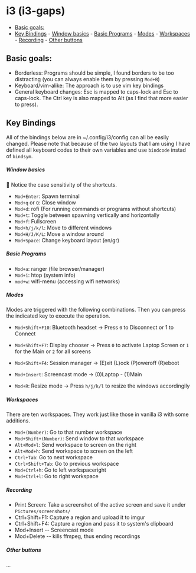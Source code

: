 # i3 (i3-gaps)

<!-- TOC depthFrom:2 -->

- [Basic goals:](#basic-goals)
- [Key Bindings](#key-bindings)
      - [Window basics](#window-basics)
      - [Basic Programs](#basic-programs)
      - [Modes](#modes)
      - [Workspaces](#workspaces)
      - [Recording](#recording)
      - [Other buttons](#other-buttons)

<!-- /TOC -->

## Basic goals:
* Borderless: Programs should be simple, I found borders to be too distracting (you can always enable them by pressing `Mod+B`)
* Keyboard/vim-alike: The approach is to use vim key bindings
* General keyboard changes: Esc is mapped to caps-lock and Esc to caps-lock. The Ctrl key is also mapped to Alt (as I find that more easier to press).

## Key Bindings
All of the bindings below are in ~/.config/i3/config can all be easily changed. Please note that because of the two layouts that I am using I have defined all keyboard codes to their own variables and use `bindcode` instad of `bindsym`.

##### Window basics
:rotating_light: Notice the case sensitivity of the shortcuts.

* `Mod+Enter`: Spawn terminal
* `Mod+q` or `Q`: Close window
* `Mod+d`: rofi (For running commands or programs without shortcuts)
* `Mod+t`: Toggle between spawning vertically and horizontally
* `Mod+f`: Fullscreen
* `Mod+h/j/k/l`: Move to different windows
* `Mod+H/J/K/L`: Move a window around
* `Mod+Space`: Change keyboard layout (en/gr)

##### Basic Programs

* `Mod+a`: ranger (file browser/manager)
* `Mod+i`: htop (system info)
* `mod+w`: wifi-menu (accessing wifi networks)

##### Modes

Modes are triggered with the following combinations. Then you can press the indicated key to execute the operation.

* `Mod+Shift+F10`: Bluetooth headset -> Press `0` to Disconnect or 1 to Connect

* `Mod+Shift+F7`: Display chooser -> Press `0` to activate Laptop Screen or `1` for the Main or `2` for all screens

* `Mod+Shift+F4`: Session manager -> (E)xit (L)ock (P)oweroff (R)eboot

* `Mod+Insert`: Screencast mode -> (0)Laptop - (1)Main

* `Mod+R`: Resize mode -> Press `h/j/k/l` to resize the windows accordingily


##### Workspaces

There are ten workspaces. They work just like those in vanilla i3 with some additions.

* `Mod+(Number)`: Go to that number workspace
* `Mod+Shift+(Number)`: Send window to that workspace
* `Alt+Mod+l`: Send workspace to screen on the right
* `Alt+Mod+h`: Send workspace to screen on the left
* `Ctrl+Tab`: Go to next workspace
* `Ctrl+Shift+Tab`: Go to previous workspace
* `Mod+Ctrl+h`: Go to left workspaceright
* `Mod+Ctrl+l`: Go to right workspace

##### Recording

* Print Screen: Take a screenshot of the active screen and save it under `Pictures/screenshots/`
* Ctrl+Shift+F1: Capture a region and upload it to imgur
* Ctrl+Shift+F4: Capture a region and pass it to system's clipboard
* Mod+Insert -- Screencast mode
* Mod+Delete -- kills ffmpeg, thus ending recordings

##### Other buttons

...